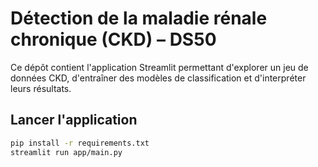 
# Détection de la maladie rénale chronique (CKD) – DS50

Ce dépôt contient l'application Streamlit permettant d'explorer un jeu de données
CKD, d'entraîner des modèles de classification et d'interpréter leurs résultats.

## Lancer l'application

```bash
pip install -r requirements.txt
streamlit run app/main.py
```
